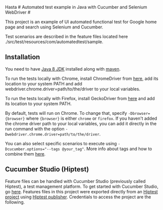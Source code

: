  Hasta # Automated test example in Java with Cucumber and Selenium WebDriver #

This project is an example of UI automated functional test for Google home page and search using Selenium and Cucumber.

Test scenarios are described in the feature files located here ./src/test/resources/com/automatedtest/sample.

## Installation ##

You need to have [Java 8 JDK](https://www.oracle.com/technetwork/java/javase/downloads/jdk8-downloads-2133151.html) installed along with [maven](https://maven.apache.org/download.cgi).

To run the tests locally with Chrome, install ChromeDriver from [here](http://chromedriver.chromium.org), add its location to your system PATH and add webdriver.chrome.driver=path/to/the/driver to your local variables.

To run the tests locally with Firefox, install GeckoDriver from [here](https://github.com/mozilla/geckodriver/releases) and add its location to your system PATH.


By default, tests will run on Chrome. To change that, specify `-Dbrowser={browser}` where `{browser}` is either `chrome` or `firefox`. If you haven't added the chrome driver path to your local variables, you can add it directly in the run command with the option `-Dwebdriver.chrome.driver=path/to/the/driver`.

You can also select specific scenarios to execute using `-Dcucumber.options="--tags @your_tag"`. More info about tags and how to combine them [here](https://github.com/cucumber/cucumber/tree/master/tag-expressions).

## Cucumber Studio (Hiptest) ##

Feature files can be handled with Cucumber Studio (previously called Hiptest), a test management platform. To get started with Cucumber Studio, 
go [here](https://cucumber.io/tools/cucumberstudio/getting-started-with-behavior-driven-development/). Features files in 
this project were exported directly from an [Hiptest project](https://studio.cucumber.io/projects/102008) using 
[Hiptest publisher](https://github.com/hiptest/hiptest-publisher). Credentials to access the project are the following.

